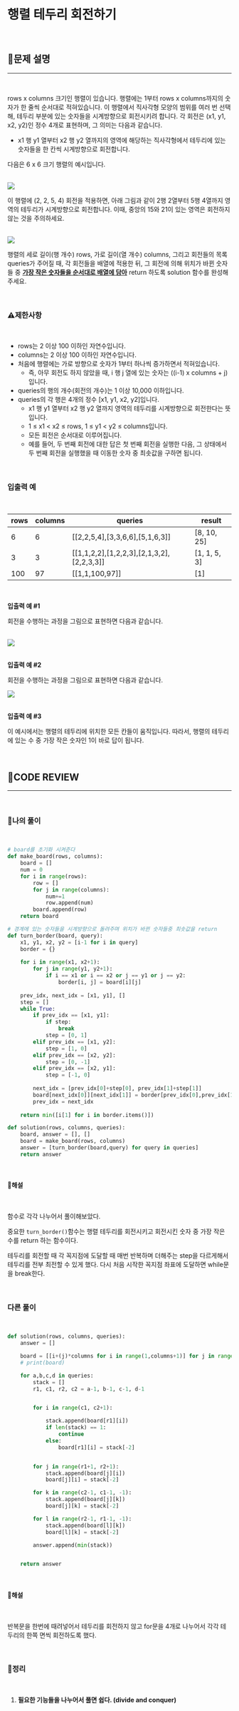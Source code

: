 # 행렬 테두리 회전하기

<br/>

## **📝문제 설명**
***

<br/>

rows x columns 크기인 행렬이 있습니다. 행렬에는 1부터 rows x columns까지의 숫자가 한 줄씩 순서대로 적혀있습니다. 이 행렬에서 직사각형 모양의 범위를 여러 번 선택해, 테두리 부분에 있는 숫자들을 시계방향으로 회전시키려 합니다. 각 회전은 (x1, y1, x2, y2)인 정수 4개로 표현하며, 그 의미는 다음과 같습니다.

- x1 행 y1 열부터 x2 행 y2 열까지의 영역에 해당하는 직사각형에서 테두리에 있는 숫자들을 한 칸씩 시계방향으로 회전합니다.

다음은 6 x 6 크기 행렬의 예시입니다.

<br/>

<img src="https://grepp-programmers.s3.ap-northeast-2.amazonaws.com/files/ybm/4c3c0fab-11f4-43b6-b290-6f4017e9379f/grid_example.png">

<br/>

이 행렬에 (2, 2, 5, 4) 회전을 적용하면, 아래 그림과 같이 2행 2열부터 5행 4열까지 영역의 테두리가 시계방향으로 회전합니다. 이때, 중앙의 15와 21이 있는 영역은 회전하지 않는 것을 주의하세요.

<br/>

<img src="https://grepp-programmers.s3.ap-northeast-2.amazonaws.com/files/ybm/962df137-5c71-4091-ad9f-8e322910c1ab/rotation_example.png">

<br/>

행렬의 세로 길이(행 개수) rows, 가로 길이(열 개수) columns, 그리고 회전들의 목록 queries가 주어질 때, 각 회전들을 배열에 적용한 뒤, 그 회전에 의해 위치가 바뀐 숫자들 중 <u>**가장 작은 숫자들을 순서대로 배열에 담아**</u> return 하도록 solution 함수를 완성해주세요.


<br/>

### **⚠제한사항**

<br/>

- rows는 2 이상 100 이하인 자연수입니다.
- columns는 2 이상 100 이하인 자연수입니다.
- 처음에 행렬에는 가로 방향으로 숫자가 1부터 하나씩 증가하면서 적혀있습니다.
  - 즉, 아무 회전도 하지 않았을 때, i 행 j 열에 있는 숫자는 ((i-1) x columns + j)입니다.
- queries의 행의 개수(회전의 개수)는 1 이상 10,000 이하입니다.
- queries의 각 행은 4개의 정수 [x1, y1, x2, y2]입니다.
  - x1 행 y1 열부터 x2 행 y2 열까지 영역의 테두리를 시계방향으로 회전한다는 뜻입니다.
  - 1 ≤ x1 < x2 ≤ rows, 1 ≤ y1 < y2 ≤ columns입니다.
  - 모든 회전은 순서대로 이루어집니다.
  - 예를 들어, 두 번째 회전에 대한 답은 첫 번째 회전을 실행한 다음, 그 상태에서 두 번째 회전을 실행했을 때 이동한 숫자 중 최솟값을 구하면 됩니다.

<br/>

### **입출력 예**

<br/>

rows |	columns |	queries |	result
-----|----------|---------|--------
6 |	6 |	[[2,2,5,4],[3,3,6,6],[5,1,6,3]] |	[8, 10, 25]
3 |	3 |	[[1,1,2,2],[1,2,2,3],[2,1,3,2],[2,2,3,3]] |	[1, 1, 5, 3]
100 |	97 |	[[1,1,100,97]] |	[1]

<br/>

**입출력 예 #1**

회전을 수행하는 과정을 그림으로 표현하면 다음과 같습니다.

<br/>

<img src="https://grepp-programmers.s3.ap-northeast-2.amazonaws.com/files/ybm/8c8cdd84-d0ec-4b9d-bdf7-f100d0098c5e/example1.png"/>

<br/>
<br/>

**입출력 예 #2**

회전을 수행하는 과정을 그림으로 표현하면 다음과 같습니다.

<img src="https://grepp-programmers.s3.ap-northeast-2.amazonaws.com/files/ybm/e3fce2bf-9da9-41e4-926a-5d19b4f31188/example2.png"/>

<br/>
<br/>

**입출력 예 #3**

이 예시에서는 행렬의 테두리에 위치한 모든 칸들이 움직입니다. 따라서, 행렬의 테두리에 있는 수 중 가장 작은 숫자인 1이 바로 답이 됩니다.

<br/>

## **🧐CODE REVIEW**
***

<br/>

### **🧾나의 풀이**

<br/>

```python
# board를 초기화 시켜준다
def make_board(rows, columns):
    board = []
    num = 0
    for i in range(rows):
        row = []
        for j in range(columns):
            num+=1
            row.append(num)
        board.append(row)
    return board    

# 경계에 있는 숫자들을 시계방향으로 돌려주며 위치가 바뀐 숫자들중 최솟값을 return
def turn_border(board, query):
    x1, y1, x2, y2 = [i-1 for i in query]
    border = {}
    
    for i in range(x1, x2+1):
        for j in range(y1, y2+1):
            if i == x1 or i == x2 or j == y1 or j == y2:
                border[i, j] = board[i][j]
    
    prev_idx, next_idx = [x1, y1], []
    step = []
    while True:
        if prev_idx == [x1, y1]:
            if step:
                break
            step = [0, 1]
        elif prev_idx == [x1, y2]:
            step = [1, 0]
        elif prev_idx == [x2, y2]:
            step = [0, -1]
        elif prev_idx == [x2, y1]:
            step = [-1, 0]
        
        next_idx = [prev_idx[0]+step[0], prev_idx[1]+step[1]]
        board[next_idx[0]][next_idx[1]] = border[prev_idx[0],prev_idx[1]]
        prev_idx = next_idx
        
    return min([i[1] for i in border.items()])

def solution(rows, columns, queries):
    board, answer = [], []
    board = make_board(rows, columns)
    answer = [turn_border(board,query) for query in queries]
    return answer
```

<br/>

#### **📝해설**

<br/>

함수로 각각 나누어서 풀이해보았다.

중요한 `turn_border()`함수는 행렬 테두리를 회전시키고 회전시킨 숫자 중 가장 작은 수를 return 하는 함수이다.

테두리를 회전할 때 각 꼭지점에 도달할 때 매번 반복하며 더해주는 step을 다르게해서 테두리를 전부 최전할 수 있게 했다. 다시 처음 시작한 꼭지점 좌표에 도달하면 while문을 break한다.

<br/>

### **다른 풀이**

<br/>

```python
def solution(rows, columns, queries):
    answer = []

    board = [[i+(j)*columns for i in range(1,columns+1)] for j in range(rows)]
    # print(board)

    for a,b,c,d in queries:
        stack = []
        r1, c1, r2, c2 = a-1, b-1, c-1, d-1


        for i in range(c1, c2+1):

            stack.append(board[r1][i])
            if len(stack) == 1:
                continue
            else:
                board[r1][i] = stack[-2]


        for j in range(r1+1, r2+1):
            stack.append(board[j][i])
            board[j][i] = stack[-2]

        for k in range(c2-1, c1-1, -1):
            stack.append(board[j][k])
            board[j][k] = stack[-2]

        for l in range(r2-1, r1-1, -1):
            stack.append(board[l][k])
            board[l][k] = stack[-2]

        answer.append(min(stack))


    return answer
```

<br/>

#### **📝해설**

<br/>

반복문을 한번에 때려넣어서 테두리를 회전하지 않고
for문을 4개로 나누어서 각각 테두리의 한쪽 면씩 회전하도록 했다.

<br/>

### **🔖정리**

<br/>

1. **필요한 기능들을 나누어서 풀면 쉽다. (divide and conquer)**

<br/>
